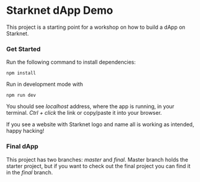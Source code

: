 # Starknet dApp Demo

This project is a starting point for a workshop on how to build a dApp on Starknet.

### Get Started

Run the following command to install dependencies:

```console
npm install
```

Run in development mode with

```console
npm run dev
```

You should see _localhost_ address, where the app is running, in your terminal. _Ctrl + click_ the link or copy/paste it into your browser.

If you see a website with Starknet logo and name all is working as intended, happy hacking!

### Final dApp

This project has two branches: _master_ and _final_. Master branch holds the starter project, but if you want to check out the final project you can find it in the _final_ branch.
